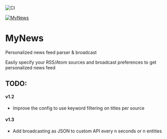 ![CI](https://github.com/lawzava/mynews/workflows/CI/badge.svg)

[![MyNews](https://snapcraft.io/mynews/badge.svg)](https://snapcraft.io/mynews)

# MyNews

Personalized news feed parser & broadcast

Easily specify your RSS/Atom sources and broadcast preferences to get personalized news feed

## TODO:

#### v1.2
- Improve the config to use keyword filtering on titles  per source

#### v1.3
- Add broadcasting as JSON to custom API every n seconds or n entities


